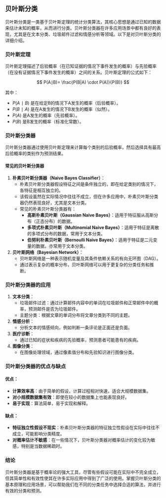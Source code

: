 ## 贝叶斯分类

贝叶斯分类是一类基于贝叶斯定理的统计分类算法，其核心思想是通过已知的数据来估计未知的概率，从而进行分类。贝叶斯分类器在许多应用场景中都有良好的表现，尤其是在文本分类、垃圾邮件过滤和情感分析等领域。以下是对贝叶斯分类的详细介绍。

### 贝叶斯定理

贝叶斯定理描述了后验概率（在已知证据的情况下事件发生的概率）与先验概率（在没有证据情况下事件发生的概率）之间的关系。贝叶斯定理的公式如下：

$$
P(A∣B)= \frac{P(B|A) \cdot P(A)}{P(B)}
$$

其中：

- $P(A∣B)$  是在给定B的情况下A发生的概率（后验概率）。
- $P(B∣A)$ 是在A发生的情况下B发生的概率（似然）。
- $P(A)$ 是A发生的概率（先验概率）。
- $P(B)$  是B发生的概率（标准化常数）。

### 贝叶斯分类器

贝叶斯分类器通过使用贝叶斯定理来计算每个类别的后验概率，然后选择具有最高后验概率的类别作为预测结果。

#### 常见的贝叶斯分类器

1. **朴素贝叶斯分类器（Naive Bayes Classifier）**：
   - 朴素贝叶斯分类器假设特征之间是条件独立的，即在给定类别的情况下，各特征是相互独立的。
   - 该假设虽然在实际情况中往往不成立，但在许多应用中，朴素贝叶斯分类器仍然表现良好，尤其是文本分类。
   - 常见的朴素贝叶斯分类器有：
     - **高斯朴素贝叶斯（Gaussian Naive Bayes）**：适用于特征服从高斯分布（正态分布）的数据。
     - **多项式朴素贝叶斯（Multinomial Naive Bayes）**：适用于特征是离散的多项式分布的数据，常用于文本分类。
     - **伯努利朴素贝叶斯（Bernoulli Naive Bayes）**：适用于特征是二元变量的数据，亦常用于文本分类。
2. **贝叶斯网络（Bayesian Network）**：
   - 贝叶斯网络是一种表示随机变量及其条件依赖关系的有向无环图（DAG）。
   - 通过表示复杂的概率分布，贝叶斯网络可以用于更复杂的分类任务和推断。

### 贝叶斯分类器的应用

1. **文本分类**：
   - 垃圾邮件过滤：通过计算邮件内容中的单词在垃圾邮件和正常邮件中的概率，预测邮件是否为垃圾邮件。
   - 主题分类：根据文章的单词分布将文章分类到不同的主题。
2. **情感分析**：
   - 分析文本的情感倾向，例如判断一条评论是正面还是负面。
3. **医疗诊断**：
   - 通过已知的症状和疾病的先验概率，预测患者可能患有的疾病。
4. **图像分类**：
   - 在图像处理领域，通过像素值分布和先验知识进行图像分类。

### 贝叶斯分类器的优点与缺点

#### 优点：

- **计算效率高**：由于简单的假设，计算过程相对快速，适合大规模数据集。
- **对小规模数据集有效**：即使在较小的数据集上也能表现良好。
- **易于实现**：算法简单，易于实现和解释。

#### 缺点：

- **特征独立性假设不现实**：朴素贝叶斯分类器的特征独立性假设在实际中往往不成立，可能影响分类精度。
- **对概率估计不敏感**：在一些情况下，贝叶斯分类器对概率估计的变化较为敏感，特别是当数据稀疏时。

### 结论

贝叶斯分类器是基于概率论的强大工具，尽管有些假设可能在实际中不完全成立，但其简单性和有效性使其在许多实际应用中得到了广泛的使用。掌握贝叶斯分类的基本原理和应用场景，可以帮助我们在不同的分类任务中选择合适的算法，并进行有效的分类和预测。
